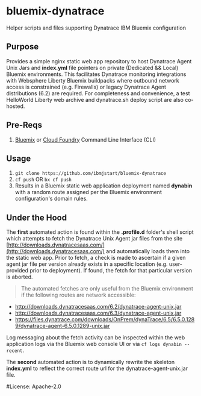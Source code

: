 # bluemix-dynatrace
Helper scripts and files supporting Dynatrace IBM Bluemix configuration 

## Purpose
Provides a simple nginx static web app repository to host Dynatrace Agent Unix Jars and **index.yml** file pointers on private (Dedicated && Local) Bluemix environments.  This facilitates Dynatrace monitoring integrations with Websphere Liberty Bluemix buildpacks where outbound network access is constrained (e.g. Firewalls) or legacy Dynatrace Agent distributions (6.2) are required.  For completeness and convenience, a test HelloWorld Liberty web archive and dynatrace.sh deploy script are also co-hosted.   

## Pre-Reqs
1. [Bluemix](https://plugins.ng.bluemix.net/ui/home.html) or [Cloud Foundry](https://github.com/cloudfoundry/cli/releases) Command Line Interface (CLI)

## Usage
1. ```git clone https://github.com/ibmjstart/bluemix-dynatrace```
2. ```cf push``` OR ```bx cf push```
3. Results in a Bluemix static web application deployment named **dynabin** with a random route assigned per the Bluemix environment configuration's domain rules.

## Under the Hood
The **first** automated action is found within the **.profile.d** folder's shell script which attempts to fetch the Dynatrace Unix Agent jar files from the site [http://downloads.dynatracesaas.com/](http://downloads.dynatracesaas.com/) and automatically loads them into the static web app.  Prior to fetch, a check is made to ascertain if a given agent jar file per version already exists in a specific location (e.g. user-provided prior to deployment).  If found, the fetch for that particular version is aborted.  

>The automated fetches are only useful from the Bluemix environment if the following routes are network accessible:
>
-  http://downloads.dynatracesaas.com/6.2/dynatrace-agent-unix.jar
-  http://downloads.dynatracesaas.com/6.3/dynatrace-agent-unix.jar
-  https://files.dynatrace.com/downloads/OnPrem/dynaTrace/6.5/6.5.0.1289/dynatrace-agent-6.5.0.1289-unix.jar

Log messaging about the fetch activity can be inspected within the web application logs via the Bluemix web console UI or via ```cf logs dynabin --recent```.

The **second** automated action is to dynamically rewrite the skeleton **index.yml** to reflect the correct route url for the dynatrace-agent-unix.jar file.  

#License: Apache-2.0